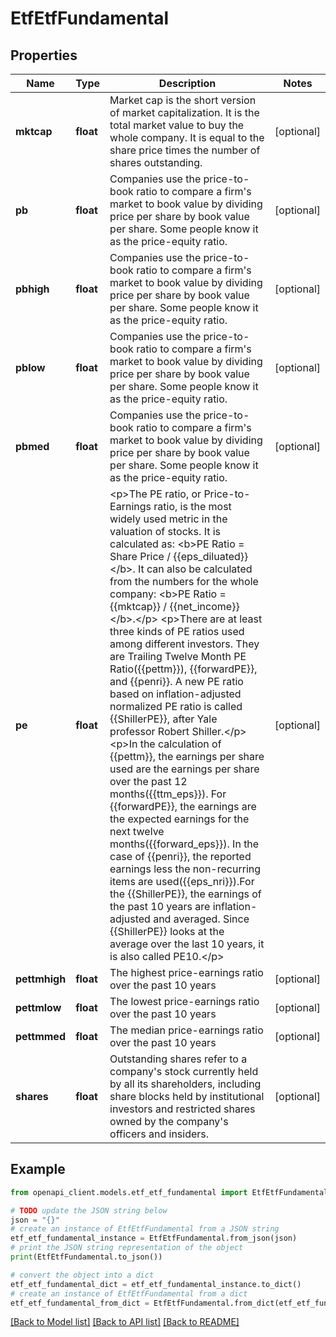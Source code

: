 # EtfEtfFundamental


## Properties

Name | Type | Description | Notes
------------ | ------------- | ------------- | -------------
**mktcap** | **float** | Market cap is the short version of market capitalization. It is the total market value to buy the whole company. It is equal to the share price times the number of shares outstanding. | [optional] 
**pb** | **float** | Companies use the price-to-book ratio to compare a firm&#39;s market to book value by dividing price per share by book value per share. Some people know it as the price-equity ratio. | [optional] 
**pbhigh** | **float** | Companies use the price-to-book ratio to compare a firm&#39;s market to book value by dividing price per share by book value per share. Some people know it as the price-equity ratio. | [optional] 
**pblow** | **float** | Companies use the price-to-book ratio to compare a firm&#39;s market to book value by dividing price per share by book value per share. Some people know it as the price-equity ratio. | [optional] 
**pbmed** | **float** | Companies use the price-to-book ratio to compare a firm&#39;s market to book value by dividing price per share by book value per share. Some people know it as the price-equity ratio. | [optional] 
**pe** | **float** | &lt;p&gt;The PE ratio, or Price-to-Earnings ratio, is the most widely used metric in the valuation of stocks. It is calculated as:  &lt;b&gt;PE Ratio &#x3D; Share Price / {{eps_diluated}}&lt;/b&gt;.   It can also be calculated from the numbers for the whole company:  &lt;b&gt;PE Ratio &#x3D; {{mktcap}} / {{net_income}}&lt;/b&gt;.&lt;/p&gt;  &lt;p&gt;There are at least three kinds of PE ratios used among different investors. They are Trailing Twelve Month PE Ratio({{pettm}}), {{forwardPE}}, and {{penri}}. A new PE ratio based on inflation-adjusted normalized PE ratio is called {{ShillerPE}}, after Yale professor Robert Shiller.&lt;/p&gt;  &lt;p&gt;In the calculation of {{pettm}}, the earnings per share used are the earnings per share over the past 12 months({{ttm_eps}}). For {{forwardPE}}, the earnings are the expected earnings for the next twelve months({{forward_eps}}). In the case of {{penri}}, the reported earnings less the non-recurring items are used({{eps_nri}}).For the {{ShillerPE}}, the earnings of the past 10 years are inflation-adjusted and averaged. Since {{ShillerPE}} looks at the average over the last 10 years, it is also called PE10.&lt;/p&gt; | [optional] 
**pettmhigh** | **float** | The highest price-earnings ratio over the past 10 years | [optional] 
**pettmlow** | **float** | The lowest price-earnings ratio over the past 10 years | [optional] 
**pettmmed** | **float** | The median price-earnings ratio over the past 10 years | [optional] 
**shares** | **float** | Outstanding shares refer to a company&#39;s stock currently held by all its shareholders, including share blocks held by institutional investors and restricted shares owned by the company&#39;s officers and insiders. | [optional] 

## Example

```python
from openapi_client.models.etf_etf_fundamental import EtfEtfFundamental

# TODO update the JSON string below
json = "{}"
# create an instance of EtfEtfFundamental from a JSON string
etf_etf_fundamental_instance = EtfEtfFundamental.from_json(json)
# print the JSON string representation of the object
print(EtfEtfFundamental.to_json())

# convert the object into a dict
etf_etf_fundamental_dict = etf_etf_fundamental_instance.to_dict()
# create an instance of EtfEtfFundamental from a dict
etf_etf_fundamental_from_dict = EtfEtfFundamental.from_dict(etf_etf_fundamental_dict)
```
[[Back to Model list]](../README.md#documentation-for-models) [[Back to API list]](../README.md#documentation-for-api-endpoints) [[Back to README]](../README.md)


